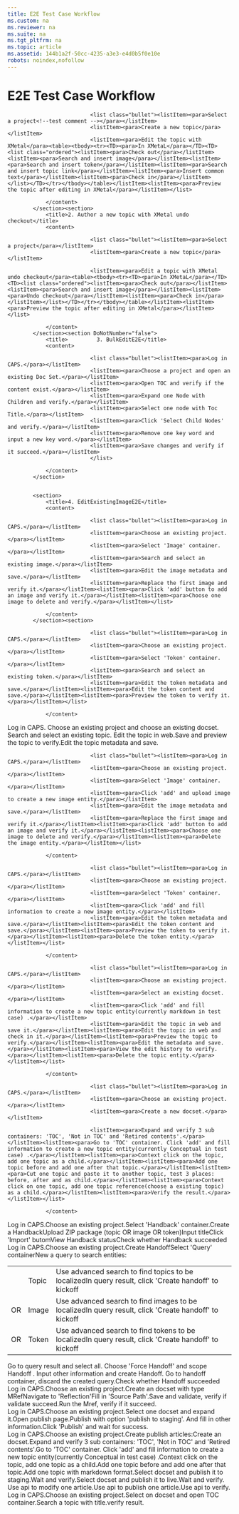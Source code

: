 ```yaml
---
title: E2E Test Case Workflow
ms.custom: na
ms.reviewer: na
ms.suite: na
ms.tgt_pltfrm: na
ms.topic: article
ms.assetid: 144b1a2f-50cc-4235-a3e3-e4d0b5f0e10e
robots: noindex,nofollow
---
```

# E2E Test Case Workflow
<?xml version="1.0" encoding="UTF-8"?>
<developerConceptualDocument xmlns="http://ddue.schemas.microsoft.com/authoring/2003/5" xmlns:xsi="http://www.w3.org/2001/XMLSchema-instance" xsi:schemaLocation="http://ddue.schemas.microsoft.com/authoring/2003/5 http://dduestorage.blob.core.windows.net/ddueschema/developer.xsd" xmlns:xlink="http://www.w3.org/1999/xlink">
    <introduction>
        <para></para>
    </introduction>
    <section>
        <title>E2E Test Case Workflow</title><content/>
        <sections>
            <section>
<title>Authoring</title>
<content></content></section><section>
                <title>1. Author a new topic with XMetal</title>
                <content>
                    
							  <list class="bullet"><listItem><para>Select a project<!--test comment --></para></listItem>
							  <listItem><para>Create a new topic</para></listItem>
							  <listItem><para>Edit the topic with XMetal</para><table><tbody><tr><TD><para>In XMetaL</para></TD><TD><list class="ordered"><listItem><para>Check out</para></listItem><listItem><para>Search and insert image</para></listItem><listItem><para>Search and insert token</para></listItem><listItem><para>Search and insert topic link</para></listItem><listItem><para>Insert common text</para></listItem><listItem><para>Check in</para></listItem></list></TD></tr></tbody></table></listItem><listItem><para>Preview the topic after editing in XMetal</para></listItem></list>						  
						  	
                </content>
            </section><section>
                <title>2. Author a new topic with XMetal undo checkout</title>
                <content>
                    
							  <list class="bullet"><listItem><para>Select a project</para></listItem>
							  <listItem><para>Create a new topic</para></listItem>
							  
					  		  <listItem><para>Edit a topic with XMetal undo checkout</para><table><tbody><tr><TD><para>In XMetaL</para></TD><TD><list class="ordered"><listItem><para>Check out</para></listItem><listItem><para>Search and insert image</para></listItem><listItem><para>Undo checkout</para></listItem><listItem><para>Check in</para></listItem></list></TD></tr></tbody></table></listItem><listItem><para>Preview the topic after editing in XMetal</para></listItem></list>						  
						  	
                </content>
            </section><section DoNotNumber="false">
                <title>         3. BulkEditE2E</title>
                <content>
                    
							  <list class="bullet"><listItem><para>Log in CAPS.</para></listItem>
							  <listItem><para>Choose a project and open an existing Doc Set.</para></listItem>
							  <listItem><para>Open TOC and verify if the content exist.</para></listItem>
							  <listItem><para>Expand one Node with Children and verify.</para></listItem>
							  <listItem><para>Select one node with Toc Title.</para></listItem>
							  <listItem><para>Click 'Select Child Nodes' and verify.</para></listItem>
							  <listItem><para>Remove one key word and input a new key word.</para></listItem>
							  <listItem><para>Save changes and verify if it succeed.</para></listItem>
							  </list>						  
						  	
                </content>
            </section>
								
        
            <section>
                <title>4. EditExistingImageE2E</title>
                <content>
                    
							  <list class="bullet"><listItem><para>Log in CAPS.</para></listItem>
							  <listItem><para>Choose an existing project.</para></listItem>
							  <listItem><para>Select 'Image' container.</para></listItem>
							  <listItem><para>Search and select an existing image.</para></listItem>
							  <listItem><para>Edit the image metadata and save.</para></listItem>
							  <listItem><para>Replace the first image and verify it.</para></listItem><listItem><para>Click 'add' button to add an image and verify it.</para></listItem><listItem><para>Choose one image to delete and verify.</para></listItem></list>						  
						  	
                </content>
            </section><section>
<title>5. EditExistingTokenE2E</title><content>
                    
							  <list class="bullet"><listItem><para>Log in CAPS.</para></listItem>
							  <listItem><para>Choose an existing project.</para></listItem>
							  <listItem><para>Select 'Token' container.</para></listItem>
							  <listItem><para>Search and select an existing token.</para></listItem>
							  <listItem><para>Edit the token metadata and save.</para></listItem><listItem><para>Edit the token content and save.</para></listItem><listItem><para>Preview the token to verify it.</para></listItem></list>						  
						  	
                </content>
</section><section>
<title>6. EditExistingTopicE2E</title><content><list class="bullet"><listItem><para>Log in CAPS.</para></listItem>
							  <listItem><para>Choose an existing project and choose an existing docset.</para></listItem>
							  <listItem><para>Search and select an existing topic.</para></listItem>
							  <listItem><para>Edit the topic in web.</para></listItem><listItem><para>Save and preview the topic to verify.</para></listItem><listItem><para>Edit the topic metadata and save.</para></listItem></list></content>
</section><section>
<title>7. EditNewImageE2E</title><content>
                    
							  <list class="bullet"><listItem><para>Log in CAPS.</para></listItem>
							  <listItem><para>Choose an existing project.</para></listItem>
							  <listItem><para>Select 'Image' container.</para></listItem>
							  <listItem><para>Click 'add' and upload image to create a new image entity.</para></listItem>
							  <listItem><para>Edit the image metadata and save.</para></listItem>
							  <listItem><para>Replace the first image and verify it.</para></listItem><listItem><para>Click 'add' button to add an image and verify it.</para></listItem><listItem><para>Choose one image to delete and verify.</para></listItem><listItem><para>Delete the image entity.</para></listItem></list>						  
						  	
                </content>
</section><section>
<title>8. EditNewTokenE2E</title><content>
                    
							  <list class="bullet"><listItem><para>Log in CAPS.</para></listItem>
							  <listItem><para>Choose an existing project.</para></listItem>
							  <listItem><para>Select 'Token' container.</para></listItem>
							  <listItem><para>Click 'add' and fill information to create a new image entity.</para></listItem>
							  <listItem><para>Edit the token metadata and save.</para></listItem><listItem><para>Edit the token content and save.</para></listItem><listItem><para>Preview the token to verify it.</para></listItem><listItem><para>Delete the token entity.</para></listItem></list>						  
						  	
                </content>
</section><section>
<title>9. EditNewTopicE2E</title><content>
                    
							  <list class="bullet"><listItem><para>Log in CAPS.</para></listItem>
							  <listItem><para>Choose an existing project.</para></listItem>
							  <listItem><para>Select an existing docset.</para></listItem>
							  <listItem><para>Click 'add' and fill information to create a new topic entity(currently markdown in test case) .</para></listItem>
							  <listItem><para>Edit the topic in web and save it.</para></listItem><listItem><para>Edit the topic in web and check in it.</para></listItem><listItem><para>Preview the topic to verify.</para></listItem><listItem><para>Edit the metadata and save.</para></listItem><listItem><para>View the edit history to verify.</para></listItem><listItem><para>Delete the topic entity.</para></listItem></list>						  
						  	
                </content>
</section><section>
<title>Docset</title>
<content></content></section><section>
<title>1. CreateDocsetAndEditNodes</title><content>
                    
							  <list class="bullet"><listItem><para>Log in CAPS.</para></listItem>
							  <listItem><para>Choose an existing project.</para></listItem>
							  <listItem><para>Create a new docset.</para></listItem>
							  
							  <listItem><para>Expand and verify 3 sub containers: 'TOC', 'Not in TOC' and 'Retired contents'.</para></listItem><listItem><para>Go to 'TOC' container. Click 'add' and fill information to create a new topic entity(currently Conceptual in test case) .</para></listItem><listItem><para>Context click on the topic, add one topic as a child.</para></listItem><listItem><para>Add one topic before and add one after that topic.</para></listItem><listItem><para>Cut one topic and paste it to another topic, test 3 places: before, after and as child.</para></listItem><listItem><para>Context click on one topic, add one topic reference(choose a existing topic) as a child.</para></listItem><listItem><para>Verify the result.</para></listItem></list>						  
						  	
                </content>
</section><section>
<title>Localization</title>
<content></content></section><section>
<title>1. HandbackTopicE2E</title><content><list class="bullet"><listItem><para>Log in CAPS.</para></listItem><listItem><para>Choose an existing project.</para></listItem><listItem><para>Select 'Handback' container.</para></listItem><listItem><para>Create a Handback</para><list class="ordered"><listItem><para>Upload ZIP package (topic OR image OR token)</para></listItem><listItem><para>Input title</para></listItem><listItem><para>Click 'Import' butom</para></listItem></list></listItem><listItem><para>View Handback status</para></listItem><listItem><para>Check whether Handback succeeded</para></listItem></list></content>
</section><section>
<title>2. Handoff</title><content><list class="bullet"><listItem><para>Log in CAPS.</para></listItem><listItem><para>Choose an existing project.</para></listItem><listItem><para>Create Handoff</para><list class="bullet"><listItem><para>Select 'Query' container</para></listItem><listItem><para>New a query to search entities:</para><table>
<tbody><tr><TD></TD><TD><para>Topic</para></TD><TD><list class="ordered"><listItem><para>Use advanced search to find topics to be localized</para></listItem><listItem><para>In query result, click 'Create handoff' to kickoff</para></listItem></list></TD></tr>
<tr><TD><para>OR</para></TD><TD><para>Image</para></TD><TD><list class="ordered"><listItem><para>Use advanced search to find images to be localized</para></listItem><listItem><para>In query result, click 'Create handoff' to kickoff</para></listItem></list></TD></tr><tr><TD><para>OR</para></TD><TD><para>Token</para></TD><TD><list class="ordered"><listItem><para>Use advanced search to find tokens to be localized</para></listItem><listItem><para>In query result, click 'Create handoff' to kickoff</para></listItem></list></TD></tr>
</tbody></table></listItem><listItem><para>Go to query result and select all. </para></listItem><listItem><para>Choose 'Force Handoff' and scope Handoff  . </para></listItem><listItem><para>Input other information and create Handoff. </para></listItem></list></listItem><listItem><para>Go to handoff container, discard the created query.</para></listItem><listItem><para>Check whether Handoff succeeded</para></listItem></list></content>
</section><section>
<title>MRef</title>
<content></content></section><section>
<title>1. CreateSimpleMRef</title><content><list class="bullet"><listItem><para>Log in CAPS.</para></listItem><listItem><para>Choose an existing project.</para></listItem><listItem><para>Create an docset with type MRef</para></listItem><listItem><para>Navigate to 'Reflection'</para></listItem><listItem><para>Fill in 'Source Path'.</para></listItem><listItem><para>Save and validate, verify if validate succeed.</para></listItem><listItem><para>Run the Mref, verify if it succeed.</para></listItem></list></content>
</section><section>
<title>Publish</title>
<content></content></section><section>
<title>1. PublishExistingDocsetToStagingE2E</title><content><list class="bullet"><listItem><para>Log in CAPS.</para></listItem><listItem><para>Choose an existing project.</para></listItem><listItem><para>Select one docset and expand it.</para></listItem><listItem><para>Open publish page.</para></listItem><listItem><para>Publish with option 'publish to staging'. And fill in other information.</para></listItem><listItem><para>Click 'Publish' and wait for success.</para></listItem></list></content>
</section><section>
<title>2. PublishNewDocsetE2E</title><content><list class="bullet"><listItem><para>Log in CAPS.</para></listItem><listItem><para>Choose an existing project.</para></listItem><listItem><para>Create publish articles:</para><list class="bullet"><listItem><para>Create an docset.</para></listItem><listItem><para>Expand and verify 3 sub containers: 'TOC', 'Not in TOC' and 'Retired contents'.</para></listItem><listItem><para>Go to 'TOC' container. Click 'add' and fill information to create a new topic entity(currently Conceptual in test case) .</para></listItem><listItem><para>Context click on the topic, add one topic as a child.</para></listItem><listItem><para>Add one topic before and add one after that topic.</para></listItem><listItem><para>Add one topic with markdown format.</para></listItem></list></listItem><listItem><para>Select docset and publish it to staging.</para></listItem><listItem><para>Wait and verify.</para></listItem><listItem><para>Select docset and publish it to live.</para></listItem><listItem><para>Wait and verify.</para></listItem></list></content>
</section><section>
<title>3. QuickPublishE2E</title><content><list class="bullet"><listItem><para>Use api to modify one article.</para></listItem><listItem><para>Use api to publish one article.</para></listItem><listItem><para>Use api to verify.</para></listItem></list></content>
</section><section>
<title>Search</title>
<content></content></section><section>
<title>1. QuickSearchE2E</title><content><list class="bullet"><listItem><para>Log in CAPS.</para></listItem><listItem><para>Choose an existing project.</para></listItem><listItem><para>Select on docset and open TOC container.</para></listItem><listItem><para>Search a topic with title.</para></listItem><listItem><para>verify result.</para></listItem></list></content>
</section></sections>
    </section>
    <relatedTopics/>
</developerConceptualDocument>

